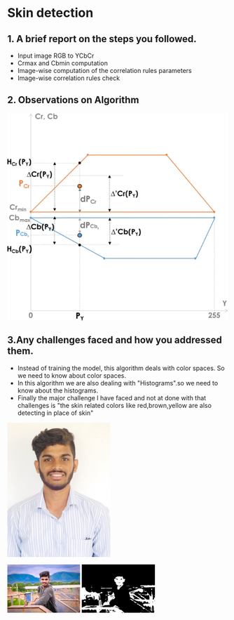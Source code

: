 
# Skin detection




## 1. A brief report on the steps you followed.

- Input image RGB to YCbCr
- Crmax and Cbmin computation
- Image-wise computation of the correlation rules parameters
- Image-wise correlation rules check

## 2. Observations on Algorithm
 
![App Screenshot](https://github.com/123mpozzi/nbrancati-py/blob/main/docs/trapezia_params.png?raw=true)


## 3.Any challenges faced and how you addressed them.

 - Instead of training the model, this algorithm deals with color spaces. So we need to know about color spaces.
 - In this algorithm we are also dealing with "Histograms".so we need to know about the histograms.
 - Finally the major challenge I have faced and not at done with that challenges is "the skin related colors like red,brown,yellow are also detecting in place of skin"

<p float="left">
  <img src="https://github.com/Manohar-mata/SKIN-SEGMENTATION/blob/main/skin%20segmentation/docs/208T1A05F9.jpg" />
  <img src="" />
</p>


<p float="left">
  <img src="https://github.com/Raju-Munagala/skin/blob/main/manu_1.jpg" width="33%" />
  <img src="https://github.com/Raju-Munagala/skin/blob/main/5ab9ff17-68d7-4038-9ec4-f550b59b18b1.png" width="33%" />
</p>
